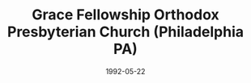 ---
date: &id001 1992-05-22
end_date: null
location:
  address: 5727 Germantown Avenue
  city: Philadelphia
  state: PA
minister:
- end: 1988-01-01
  name: Jonathan C. Gibbs III
  start: 1984-10-05
  type: Organizing Pastor
- end: 1992-01-01
  name: Edward Gross
  start: 1988-01-01
  type: Organizing Pastor
- end: 1994-01-01
  name: Edward Gross
  start: 1992-01-01
  type: Pastor
- end: 2004-01-01
  name: Benjamin Snodgrass
  start: 1996-01-01
  type: Pastor
- end: null
  name: William Snodgrass
  start: 2006-01-01
  type: Pastor
ministers:
- Jonathan C. Gibbs III
- Edward Gross
- Edward Gross
- Benjamin Snodgrass
- William Snodgrass
name: Grace Fellowship Orthodox Presbyterian Church
names:
- end: 1992-05-22
  name: Grace Fellowship Chapel of Germantown
  start: 1984-10-05
- end: null
  name: Grace Fellowship Orthodox Presbyterian Church
  start: 1992-05-22
origination_date: *id001
raw_data: "PA Philadelphia\nGrace Fellowship Chapel of Germantown (October 5, 1984\u2013\
  May 22, 1992)\nGrace Fellowship Orthodox Presbyterian Church (May 22, 1992\u2013\
  \ )\n(joint OPC/PCA mission work, 1984\u20131986)\n5727 Germantown Avenue\nOrg.\
  \ Pastors: Jonathan C. Gibbs III, 1984\u201388\nEdward Gross, 1988\u201392\nPastors:\
  \ Edward Gross, 1992\u201394\nBenjamin Snodgrass, 1996\u20132004\nWilliam Snodgrass,\
  \ 2006\u2013"
received_from: null
states:
- PA
status:
  active: true
  end_date: null
  reason: null
  received_from: null
  withdrawal_to: null
title: Grace Fellowship Orthodox Presbyterian Church (Philadelphia PA)
year_established:
- 1992

---